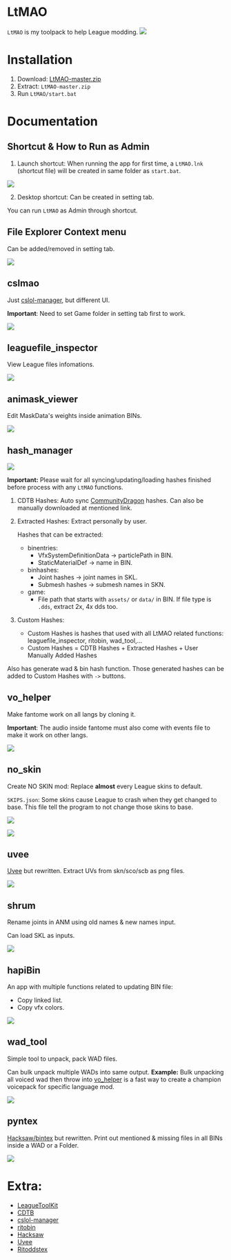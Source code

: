 # LtMAO
`LtMAO` is my toolpack to help League modding.
![](https://i.imgur.com/2V04RbW.png)

# Installation
1. Download: [LtMAO-master.zip](https://github.com/tarngaina/LtMAO/archive/refs/heads/master.zip)
2. Extract: `LtMAO-master.zip`
3. Run `LtMAO/start.bat`

# Documentation
## Shortcut & How to Run as Admin
1. Launch shortcut: When running the app for first time, a `LtMAO.lnk` (shortcut file) will be created in same folder as `start.bat`.

![](https://i.imgur.com/YRsKEVm.png)

2. Desktop shortcut: Can be created in setting tab.

 You can run `LtMAO` as Admin through shortcut.

## File Explorer Context menu
Can be added/removed in setting tab.

![](https://i.imgur.com/LVJ2Cfw.png)

## cslmao
Just [cslol-manager](https://github.com/LeagueToolkit/cslol-manager), but different UI.

**Important**: Need to set Game folder in setting tab first to work.

![](https://i.imgur.com/EwbPaQW.png)

## leaguefile_inspector
View League files infomations.

![](https://i.imgur.com/2w9yyKH.png)

## animask_viewer
Edit MaskData's weights inside animation BINs.

![](https://i.imgur.com/a0x8dQE.png)

## hash_manager
![](https://i.imgur.com/yki9fTP.png)

**Important:** Please wait for all syncing/updating/loading hashes finished before process with any `LtMAO` functions.
1. CDTB Hashes: Auto sync [CommunityDragon](https://github.com/CommunityDragon/CDTB/tree/master/cdragontoolbox) hashes. Can also be manually downloaded at mentioned link. 
2. Extracted Hashes: Extract personally by user.
    
    Hashes that can be extracted:
    - binentries:
        - VfxSystemDefinitionData -> particlePath in BIN.
        - StaticMaterialDef -> name in BIN.
    - binhashes: 
        - Joint hashes -> joint names in SKL.
        - Submesh hashes -> submesh names in SKN.
    - game:
        - File path that starts with `assets/` or `data/` in BIN. If file type is `.dds`, extract 2x, 4x dds too.
3. Custom Hashes:
    - Custom Hashes is hashes that used with all LtMAO related functions: leaguefile_inspector, ritobin, wad_tool,...
    - Custom Hashes = CDTB Hashes + Extracted Hashes + User Manually Added Hashes

Also has generate wad & bin hash function. Those generated hashes can be added to Custom Hashes with `->` buttons.
## vo_helper
Make fantome work on all langs by cloning it.

**Important**: The audio inside fantome must also come with events file to make it work on other langs.

![](https://i.imgur.com/YEafCGc.png)

## no_skin
Create NO SKIN mod: Replace **almost** every League skins to default.

`SKIPS.json`: Some skins cause League to crash when they get changed to base. This file tell the program to not change those skins to base.

![](https://i.imgur.com/wONCNnj.png)

![](https://i.imgur.com/AfQyzFN.png)


## uvee
[Uvee](https://github.com/LeagueToolkit/Uvee) but rewritten.
Extract UVs from skn/sco/scb as png files.

![](https://i.imgur.com/c9FZz8C.png)

## shrum
Rename joints in ANM using old names & new names input.

Can load SKL as inputs.

![](https://i.imgur.com/eOAOkbX.png)

## hapiBin
An app with multiple functions related to updating BIN file:
- Copy linked list.
- Copy vfx colors.


![](https://i.imgur.com/drwAGZI.png)

## wad_tool
Simple tool to unpack, pack WAD files.

Can bulk unpack multiple WADs into same output. 
**Example:** Bulk unpacking all voiced wad then throw into [vo_helper](https://github.com/tarngaina/LtMAO#vo_helper) is a fast way to create a champion voicepack for specific language mod.

![](https://i.imgur.com/bMV57O7.png)


## pyntex
[Hacksaw/bintex](https://github.com/TheMartynasXS/Hacksaw) but rewritten.
Print out mentioned & missing files in all BINs inside a WAD or a Folder.

![](https://i.imgur.com/Tj5GPV6.png)

# Extra:
- [LeagueToolKit](https://github.com/LeagueToolkit/LeagueToolkit)
- [CDTB](https://github.com/CommunityDragon/CDTB)
- [cslol-manager](https://github.com/LeagueToolkit/cslol-manager)
- [ritobin](https://github.com/moonshadow565/ritobin)
- [Hacksaw](https://github.com/TheMartynasXS/Hacksaw)
- [Uvee](https://github.com/LeagueToolkit/Uvee)
- [Ritoddstex](https://github.com/Morilli/Ritoddstex)